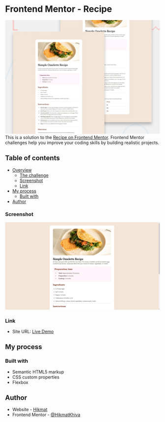 # Frontend Mentor - Recipe

![Design preview for the Recipe coding challenge](./design/desktop-preview.jpg)
This is a solution to the [Recipe on Frontend Mentor](https://www.frontendmentor.io/challenges/pricing-component-with-toggle-8vPwRMIC). Frontend Mentor challenges help you improve your coding skills by building realistic projects.

## Table of contents

- [Overview](#overview)
  - [The challenge](#the-challenge)
  - [Screenshot](#screenshot)
  - [Link](#link)
- [My process](#my-process)
  - [Built with](#built-with)
- [Author](#author)


### Screenshot

![](./screenshot/screenshot.png)

### Link

- Site URL: [Live Demo]()

## My process

### Built with

- Semantic HTML5 markup
- CSS custom properties
- Flexbox

## Author

- Website - [Hikmat](https://www.hikmatbek.uz)
- Frontend Mentor - [@HikmatKhiva](https://www.frontendmentor.io/profile/HikmatKhiva)
